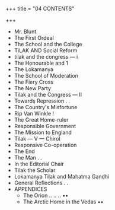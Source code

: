 +++
title = "04 CONTENTS"

+++
- Mr. Blunt 
- The First Ordeal 
- The School and the College 
- TiLAK AND Social Reform 
- tilak and the congress — i 
- The Honourable and 1 
- The Lokamanya 
- The School of Moderation 
- The Fiery Cross 
- The New Party 
- Tilak and the Congress — II 
- Towards Repression . . 
- The Country's Misfortune 
- Rip Van Winkle ! 
- The Great Home-ruler 
- Responsible Government 
- The Mission to England 
- Tilak — V — Chirol 
- Responsive Co-operation 
- The End 
- The Man . . 
- In the Editorial Chair 
- Tilak the Scholar 
- Lokamanya Tilak and Mahatma Gandhi 
- General Reflections . . 
- APPENDICES 
  - The Orion .. .. .. •• 
  - The Arctic Home in the Vedas •• 
